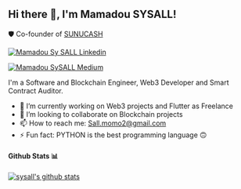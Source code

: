 <h2> Hi there 👋, I'm Mamadou SYSALL! </h2>

🛡️ Co-founder of [SUNUCASH](https://www.sunucash.tech/)

    
[![Mamadou Sy SALL Linkedin](https://img.shields.io/badge/LinkedIn-0077B5?style=for-the-badge&logo=linkedin&logoColor=white)](https://www.linkedin.com/in/mamadou-sy-sall-ba797a137/)

[![Mamadou SySALL Medium](https://img.shields.io/badge/Medium-000000?style=for-the-badge&logo=medium&logoColor=white)](https://medium.com/@sall.momo2/)


I'm a Software and Blockchain Engineer, Web3 Developer and Smart Contract Auditor.
- 🔭 I’m currently working on Web3 projects and Flutter as Freelance
- 👯 I’m looking to collaborate on Blockchain projects
- 📫 How to reach me: Sall.momo2@gmail.com
- ⚡ Fun fact: PYTHON is the best programming language 🙃


#### Github Stats 📊

[![sysall's github stats](https://github-readme-stats.vercel.app/api?username=sysall)](https://github.com/anuraghazra/github-readme-stats)



